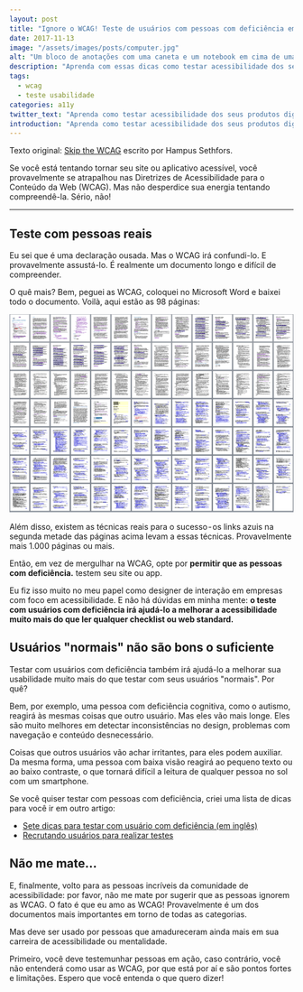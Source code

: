 ```yaml
---
layout: post
title: "Ignore o WCAG! Teste de usuários com pessoas com deficiência em vez disso."
date: 2017-11-13
image: "/assets/images/posts/computer.jpg"
alt: "Um bloco de anotações com uma caneta e um notebook em cima de uma mesa marrom"
description: "Aprenda com essas dicas como testar acessibilidade dos seus produtos digitais da forma correta"
tags:
  - wcag
  - teste usabilidade
categories: a11y
twitter_text: "Aprenda como testar acessibilidade dos seus produtos digitais da forma correta"
introduction: "Aprenda como testar acessibilidade dos seus produtos digitais da forma correta"
---
```


Texto original: [Skip the WCAG](https://axesslab.com/skip-the-wcag/) escrito por Hampus Sethfors.

Se você está tentando tornar seu site ou aplicativo acessível, você provavelmente se atrapalhou nas Diretrizes de Acessibilidade para o Conteúdo da Web (WCAG). Mas não desperdice sua energia tentando compreendê-la. Sério, não!

---

## Teste com pessoas reais

Eu sei que é uma declaração ousada. Mas o WCAG irá confundi-lo. E provavelmente assustá-lo. É realmente um documento longo e difícil de compreender.

O quê mais? Bem, peguei as WCAG, coloquei no Microsoft Word e baixei todo o documento. Voilà, aqui estão as 98 páginas:

<!-- Incluir max-width: 100% height: auto -->

![98 páginas da documentação do WCAG 2.0](/img/posts/wcag.png)

Além disso, existem as técnicas reais para o sucesso - os links azuis na segunda metade das páginas acima levam a essas técnicas. Provavelmente mais 1.000 páginas ou mais.</p>

Então, em vez de mergulhar na WCAG, opte por **permitir que as pessoas com deficiência.** testem seu site ou app.

Eu fiz isso muito no meu papel como designer de interação em empresas com foco em acessibilidade. E não há dúvidas em minha mente: **o teste com usuários com deficiência irá ajudá-lo a melhorar a acessibilidade muito mais do que ler qualquer checklist ou web standard.**

## Usuários "normais" não são bons o suficiente

Testar com usuários com deficiência também irá ajudá-lo a melhorar sua usabilidade muito mais do que testar com seus usuários "normais". Por quê?

Bem, por exemplo, uma pessoa com deficiência cognitiva, como o autismo, reagirá às mesmas coisas que outro usuário. Mas eles vão mais longe. Eles são muito melhores em detectar inconsistências no design, problemas com navegação e conteúdo desnecessário.

Coisas que outros usuários vão achar irritantes, para eles podem auxiliar. Da mesma forma, uma pessoa com baixa visão reagirá ao pequeno texto ou ao baixo contraste, o que tornará difícil a leitura de qualquer pessoa no sol com um smartphone.

Se você quiser testar com pessoas com deficiência, criei uma lista de dicas para você ir em outro artigo:

- [Sete dicas para testar com usuário com deficiência (em inglês)](https://axesslab.com/seven-tips-for-user-testing-with-users-with-disabilities/)
- [Recrutando usuários para realizar testes](https://axesslab.com/user-testing/)

## Não me mate…

E, finalmente, volto para as pessoas incríveis da comunidade de acessibilidade: por favor, não me mate por sugerir que as pessoas ignorem as WCAG. O fato é que eu amo as WCAG! Provavelmente é um dos documentos mais importantes em torno de todas as categorias.

Mas deve ser usado por pessoas que amadureceram ainda mais em sua carreira de acessibilidade ou mentalidade.

Primeiro, você deve testemunhar pessoas em ação, caso contrário, você não entenderá como usar as WCAG, por que está por aí e são pontos fortes e limitações. Espero que você entenda o que quero dizer!
